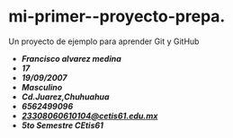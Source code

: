 # mi-primer--proyecto-prepa.
Un proyecto de ejemplo para aprender Git y GitHub
- ***Francisco alvarez medina***
- ***17***
- ***19/09/2007***
- ***Masculino***
- ***Cd.Juarez,Chuhuahua***
- ***6562499096***
- ***23308060610104@cetis61.edu.mx***
- ***5to Semestre CEtis61***
  
